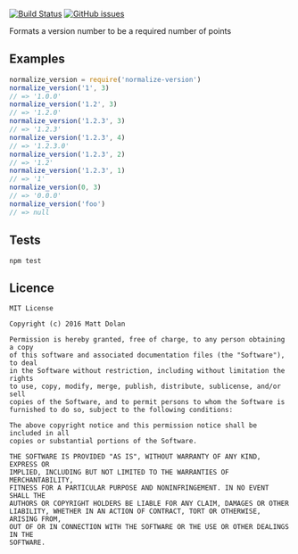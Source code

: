 [![Build Status](https://travis-ci.org/mgduk/normalize-version.svg?branch=master)](https://travis-ci.org/mgduk/normalize-version)
[![GitHub issues](https://img.shields.io/github/issues/mgduk/normalize-version.svg)](https://github.com/mgduk/normalize-version/issues)

Formats a version number to be a required number of points

Examples
--------
```js
normalize_version = require('normalize-version')
normalize_version('1', 3)
// => '1.0.0'
normalize_version('1.2', 3)
// => '1.2.0'
normalize_version('1.2.3', 3)
// => '1.2.3'
normalize_version('1.2.3', 4)
// => '1.2.3.0'
normalize_version('1.2.3', 2)
// => '1.2'
normalize_version('1.2.3', 1)
// => '1'
normalize_version(0, 3)
// => '0.0.0'
normalize_version('foo')
// => null
```

Tests
-----
```
npm test
```

Licence
-------
```
MIT License

Copyright (c) 2016 Matt Dolan

Permission is hereby granted, free of charge, to any person obtaining a copy
of this software and associated documentation files (the "Software"), to deal
in the Software without restriction, including without limitation the rights
to use, copy, modify, merge, publish, distribute, sublicense, and/or sell
copies of the Software, and to permit persons to whom the Software is
furnished to do so, subject to the following conditions:

The above copyright notice and this permission notice shall be included in all
copies or substantial portions of the Software.

THE SOFTWARE IS PROVIDED "AS IS", WITHOUT WARRANTY OF ANY KIND, EXPRESS OR
IMPLIED, INCLUDING BUT NOT LIMITED TO THE WARRANTIES OF MERCHANTABILITY,
FITNESS FOR A PARTICULAR PURPOSE AND NONINFRINGEMENT. IN NO EVENT SHALL THE
AUTHORS OR COPYRIGHT HOLDERS BE LIABLE FOR ANY CLAIM, DAMAGES OR OTHER
LIABILITY, WHETHER IN AN ACTION OF CONTRACT, TORT OR OTHERWISE, ARISING FROM,
OUT OF OR IN CONNECTION WITH THE SOFTWARE OR THE USE OR OTHER DEALINGS IN THE
SOFTWARE.
```